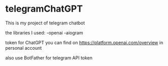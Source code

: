 # telegramChatGPT
This is my project of telegram chatbot

the libraries I used:
-openai
-aiogram

token for ChatGPT you can find on https://platform.openai.com/overview
 in personal account

also use BotFather for telegram API token
